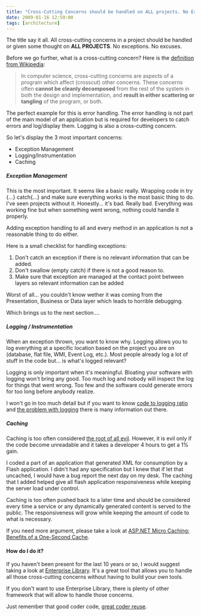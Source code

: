 ```yaml
---
title: "Cross-Cutting Concerns should be handled on ALL projects. No Excuses"
date: 2009-01-16 12:59:00
tags: [architecture]
---
```


The title say it all. All cross-cutting concerns in a project should be handled or given some thought on **ALL PROJECTS**. No exceptions. No excuses.

Before we go further, what is a cross-cutting concern? Here is the [definition from Wikipedia](http://en.wikipedia.org/wiki/Cross-cutting_concern "Cross-cutting concern"):

> In computer science, cross-cutting concerns are aspects of a program which affect (crosscut) other concerns. These concerns often **cannot be cleanly decomposed** from the rest of the system in both the design and implementation, and **result in either scattering or tangling** of the program, or both.

The perfect example for this is error handling. The error handling is not part of the main model of an application but is required for developers to catch errors and log/display them. Logging is also a cross-cutting concern.

So let's display the 3 most important concerns:

*   Exception Management
*   Logging/Instrumentation
*   Caching

##### Exception Management

This is the most important. It seems like a basic really. Wrapping code in try {...} catch{...} and make sure everything works is the most basic thing to do. I've seen projects without it. Honestly... it's bad. Really bad. Everything was working fine but when something went wrong, nothing could handle it properly.

Adding exception handling to all and every method in an application is not a reasonable thing to do either.

Here is a small checklist for handling exceptions:

1.  Don't catch an exception if there is no relevant information that can be added.
2.  Don't swallow (empty catch) if there is not a good reason to.
3.  Make sure that exception are managed at the contact point between layers so relevant information can be added

Worst of all... you couldn't know wether it was coming from the Presentation, Business or Data layer which leads to horrible debugging.

Which brings us to the next section....

##### Logging / Instrumentation

When an exception thrown, you want to know why. Logging allows you to log everything at a specific location based on the project you are on (database, flat file, WMI, Event Log, etc.). Most people already log a lot of stuff in the code but... is what's logged relevant?

Logging is only important when it's meaningful. Bloating your software with logging won't bring any good. Too much log and nobody will inspect the log for things that went wrong. Too few and the software could generate errors for too long before anybody realize.

I won't go in too much detail but if you want to know [code to logging ratio](http://stackoverflow.com/questions/153524/code-to-logging-ratio) and [the problem with logging](http://www.codinghorror.com/blog/archives/001192.html "The Problem with Logging") there is many information out there.

##### Caching

Caching is too often considered [the root of all evil](http://stackoverflow.com/questions/211414/is-premature-optimization-really-the-root-of-all-evil "Is premature optimization really the root of all evil?"). However, it is evil only if the code become unreadable and it takes a developer 4 hours to get a 1% gain.

I coded a part of an application that generated XML for consumption by a Flash application. I didn't had any specification but I knew that if let that uncached, I would have a bug report the next day on my desk. The caching that I added helped give all flash application responsiveness while keeping the server load under control.

Caching is too often pushed back to a later time and should be considered every time a service or any dynamically generated content is served to the public. The responsiveness will grow while keeping the amount of code to what is necessary.

If you need more argument, please take a look at [ASP.NET Micro Caching: Benefits of a One-Second Cache](http://aspalliance.com/251 "Benefits of a One-Second Cache").

#### How do I do it?

If you haven't been present for the last 10 years or so, I would suggest taking a look at [Enterprise Library](http://www.codeplex.com/entlib "Enterprise Library"). It's a great tool that allows you to handle all those cross-cutting concerns without having to build your own tools.

If you don't want to use Enterprise Library, there is plenty of other framework that will allow to handle those concerns.

Just remember that good coder code, [great coder reuse](http://www.catonmat.net/blog/code-reuse-in-google-chrome-browser/ "Code Reuse in Google Chrome").
